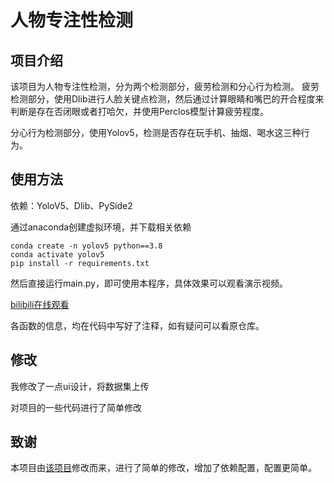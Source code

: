 # 人物专注性检测

## 项目介绍
该项目为人物专注性检测，分为两个检测部分，疲劳检测和分心行为检测。
疲劳检测部分，使用Dlib进行人脸关键点检测，然后通过计算眼睛和嘴巴的开合程度来判断是存在否闭眼或者打哈欠，并使用Perclos模型计算疲劳程度。

分心行为检测部分，使用Yolov5，检测是否存在玩手机、抽烟、喝水这三种行为。

## 使用方法
依赖：YoloV5、Dlib、PySide2

通过anaconda创建虚拟环境，并下载相关依赖

```
conda create -n yolov5 python==3.8
conda activate yolov5
pip install -r requirements.txt
```

然后直接运行main.py，即可使用本程序，具体效果可以观看演示视频。

[bilibili在线观看](https://www.bilibili.com/video/BV1MK4y1d7a8/)

各函数的信息，均在代码中写好了注释，如有疑问可以看原仓库。

## 修改

我修改了一点ui设计，将数据集上传

对项目的一些代码进行了简单修改



## 致谢

本项目由[该项目](https://github.com/JingyibySUTsoftware/Yolov5-deepsort-driverDistracted-driving-behavior-detection/tree/V1.0)修改而来，进行了简单的修改，增加了依赖配置，配置更简单。


